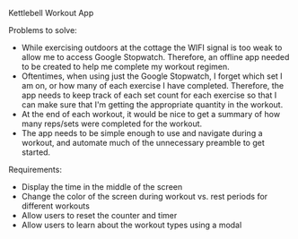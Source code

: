 Kettlebell Workout App


Problems to solve: 
- While exercising outdoors at the cottage the WIFI signal is too weak to allow me to access Google Stopwatch. Therefore, an offline app needed to be created to help me complete my workout regimen.
- Oftentimes, when using just the Google Stopwatch, I forget which set I am on, or how many of each exercise I have completed. Therefore, the app needs to keep track of each set count for each exercise so that I can make sure that I'm getting the appropriate quantity in the workout.
- At the end of each workout, it would be nice to get a summary of how many reps/sets were completed for the workout.
- The app needs to be simple enough to use and navigate during a workout, and automate much of the unnecessary preamble to get started.

Requirements:
- Display the time in the middle of the screen
- Change the color of the screen during workout vs. rest periods for different workouts
- Allow users to reset the counter and timer
- Allow users to learn about the workout types using a modal
